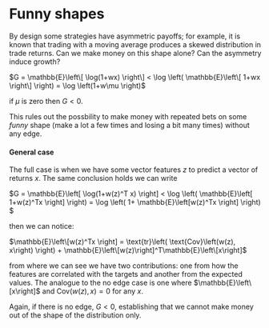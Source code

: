 # Funny shapes

By design some strategies have asymmetric payoffs; for example, it is known that trading with a moving average produces a skewed distribution in trade returns. Can we make money on this shape alone? Can the asymmetry induce growth? 

$G = \mathbb{E}\left\[ \log(1+wx) \right\] < \log \left( \mathbb{E}\left\[ 1+wx \right\] \right) = \log \left(1+w\mu \right)$

if $\mu$ is zero then $G < 0$.

This rules out the possbility to make money with repeated bets on some _funny_ shape (make a lot a few times and losing a bit many times) without any edge.


#### General case

The full case is when we have some vector features $z$ to predict a vector of returns $x$. The same conclusion holds we can write

$G = \mathbb{E}\left\[ \log(1+w(z)^T x) \right\] < \log \left( \mathbb{E}\left\[ 1+w(z)^Tx \right] \right) =  \log \left( 1+ \mathbb{E}\left\[w(z)^Tx \right] \right) $ 

then we can notice:

$\mathbb{E}\left\[w(z)^Tx \right] = \text{tr}\left( \text{Cov}\left(w(z), x\right) \right) + \mathbb{E}\left\[w(z)\right]^T\mathbb{E}\left\[x\right]$

from where we can see we have two contributions: one from how the features are correlated with the targets and another from the expected values. The analogue to the no edge case is one where $\mathbb{E}\left\[x\right]$ and $\text{Cov}\left(w(z), x\right) = 0$ for any $x$.

Again, if there is no edge, $G<0$, establishing that we cannot make money out of the shape of the distribution only.
